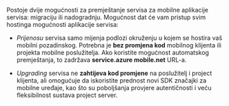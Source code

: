 Postoje dvije mogućnosti za premještanje servisa za mobilne aplikacije servisa: migraciju ili nadogradnju. Mogućnost dat će vam pristup svim hostinga mogućnosti aplikacije servisa:

- *Prijenosu* servisa samo mijenja podlozi okruženju u kojem se hostira vaš mobilni pozadinskog. Potrebna je **bez promjena kod** mobilnog klijenta ili projekta mobilne poslužitelja. Ako koristite mogućnost automatskog premještanja, to zadržava **service.azure mobile.net** URL-a. 

- *Upgrading* servisa ne **zahtijeva kod promjene** na poslužitelj i project klijenta, ali omogućuje da iskoristite prednost novi SDK značajki za mobilne uređaje, kao što su poboljšanja provjere autentičnosti i veću fleksibilnost sustava project server. 
